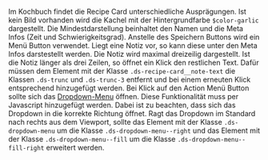 Im Kochbuch findet die Recipe Card unterschiedliche Ausprägungen. Ist kein Bild vorhanden wird die Kachel mit der Hintergrundfarbe `$color-garlic` dargestellt. Die Mindestdarstellung beinhaltet den Namen und die Meta Infos (Zeit und Schwierigkeitsgrad). Anstelle des Speichern Buttons wird ein Menü Button verwendet. Liegt eine Notiz vor, so kann diese unter den Meta Infos darstestellt werden. Die Notiz wird maximal dreizeilig dargestellt. Ist die Notiz länger als drei Zeilen, so öffnet ein Klick den restlichen Text. Dafür müssen dem Element mit der Klasse `.ds-recipe-card__note-text` die Klassen `.ds-trunc` und `.ds-trunc-3` entfernt und bei einem erneuten Klick entsprechend hinzugefügt werden. Bei Klick auf den Action Menü Button sollte sich das [Dropdown-Menu](#group-menu-component-dropdown-menu) öffnen. Diese Funktionalität muss per Javascript hinzugefügt werden. Dabei ist zu beachten, dass sich das Dropdown in die korrekte Richtung öffnet. Ragt das Dropdown im Standard nach rechts aus dem Viewport, sollte das Element mit der Klasse `.ds-dropdown-menu` um die Klasse `.ds-dropdown-menu--right` und das Element mit der Klasse `.ds-dropdown-menu--fill` um die Klasse `.ds-dropdown-menu--fill-right` erweitert werden.
